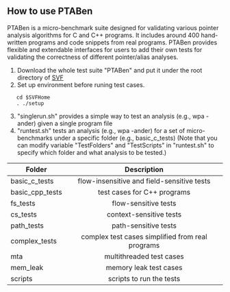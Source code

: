## How to use PTABen

PTABen is a micro-benchmark suite designed for validating various pointer analysis algorithms for C and C++ programs. It includes around 400 hand-written programs and code snippets from real programs. PTABen provides flexible and extendable interfaces for users to add their own tests for validating the correctness of different pointer/alias analyses.


1. Download the whole test suite "PTABen" and put it under the root directory of [SVF](https://github.com/unsw-corg/SVF)
2. Set up environment before runing test cases.
```
   cd $SVFHome
   . ./setup
```
3. "singlerun.sh" provides a simple way to test an analysis (e.g., wpa -ander) given a single program file
4. "runtest.sh" tests an analysis (e.g., wpa -ander) for a set of micro-benchmarks under a specific folder (e.g., basic_c_tests)
   (Note that you can modify variable "TestFolders" and "TestScripts" in "runtest.sh" to specify which folder and what analysis to be tested.)

| Folder       | Description           | 
| ------------- |:-------------:|
|basic_c_tests | flow-insensitive and field-sensitive tests|
|basic_cpp_tests | test cases for C++ programs|
|fs_tests | flow-sensitive tests|
|cs_tests | context-sensitive tests|
|path_tests | path-sensitive tests|
|complex_tests | complex test cases simplified from real programs|
|mta | multithreaded test cases|
|mem_leak | memory leak test cases|
|scripts | scripts to run the tests|


